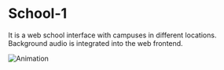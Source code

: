 # School-1

It is a web school interface with campuses in different locations. Background audio is integrated into the web frontend.

![Animation](https://github.com/oranmehmetsirin/School-1/blob/main/gif.gif?raw=true)
